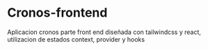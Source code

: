 # Cronos-frontend
Aplicacion cronos parte front end diseñada con tailwindcss y react, utilizacion de estados context, provider y hooks

